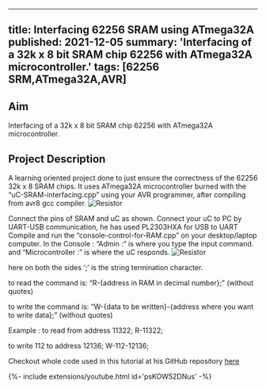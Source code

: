 <!-- ---
title: Interfacing 62256 SRAM using ATmega32A
tags: [62256 SRM,ATmega32A,AVR]
layout: article
mode: normal
type: article
sharing: true
author: Rohan Dvivedi
show_author_profile: true
show_title: true
full_width: false
header: true
cover: /assets/images/blog/thumbnails/Interfacing 62256 SRAM using ATmega32A.png
--- -->
---
title: Interfacing 62256 SRAM using ATmega32A
published: 2021-12-05
summary: 'Interfacing of a 32k x 8 bit SRAM chip 62256 with ATmega32A microcontroller.'
tags:  [62256 SRM,ATmega32A,AVR]
---
## Aim
Interfacing of a 32k x 8 bit SRAM chip 62256 with ATmega32A microcontroller.
<!--more-->

## Project Description
A learning oriented project done to just ensure the correctness of the 62256 32k x 8 SRAM chips. It uses ATmega32A microcontroller burned with the “uC-SRAM-interfacing.cpp” using your AVR programmer, after compiling from avr8 gcc compiler.
<img src="{{site.baseurl}}/assets/images/blog/thumbnails/Interfacing 62256 SRAM using ATmega32A.png" alt="Resistor" width=auto height=auto>

Connect the pins of SRAM and uC as shown. Connect your uC to PC by UART-USB communication, he has used PL2303HXA for USB to UART Compile and run the “console-control-for-RAM.cpp” on your desktop/laptop computer. In the Console : “Admin :” is where you type the input command. and “Microcontroller :” is where the uC responds.
<img src="{{site.baseurl}}/assets/images/blog/Interfacing-SRAM/1.png" alt="Resistor" width=auto height=auto>

here on both the sides ‘;’ is the string termination character.

to read the command is: “R-{address in RAM in decimal number};” (without quotes)

to write the command is: “W-{data to be written}-{address where you want to write data};” (without quotes)

Example : to read from address 11322; R-11322;

to write 112 to address 12136; W-112-12136;

Checkout whole code used in this tutorial at his GitHub repository [here](https://github.com/RohanVDvivedi/Interfacing-62256-32Kx8bit-SRAM-using-ATmega32A)


<div>{%- include extensions/youtube.html id='psKOW52DNus' -%}</div>


